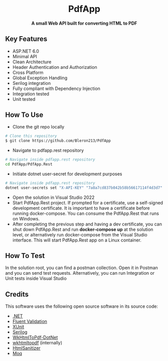
<h1 align="center">
  <br>
  <br>
    PdfApp
  <br>
</h1>

<h4 align="center"> A small Web API built for converting HTML to PDF</h4>

<p align="center">

## Key Features

* ASP.NET 6.0 
* Minimal API
* Clean Architecture
* Header Authentication and Authorization
* Cross Platform
* Global Exception Handling
* Serilog integration
* Fully compliant with Dependency Injection
* Integration tested
* Unit tested

## How To Use

* Clone the git repo locally

```bash
# Clone this repository
$ git clone https://github.com/Bleron213/PdfApp
```

* Navigate to pdfapp.rest repository

```bash
# Navigate inside pdfapp.rest repository
cd PdfApp/PdfApp.Rest
```

* Initiate dotnet user-secret for development purposes

```bash
# Navigate inside pdfapp.rest repository
dotnet user-secrets set "X-API-KEY" "7a8a7cd837b042b58b56617114f4d3d7"
```

* Open the solution in Visual Studio 2022
* Start PdfApp.Rest project. If prompted for a certificate, use a self-signed development certificate. It is important to have a certificate before running docker-compose. You can consume the PdfApp.Rest that runs on Windows.
* After completing the previous step and having a dev certificate, you can shut down PdfApp.Rest and run <b>docker-compose up</b> at the solution level, or alternatively run docker-compose from the Visual Studio interface. This will start PdfApp.Rest app on a Linux container.

## How To Test

In the solution root, you can find a postman collection. Open it in Postman and you can send test requests.
Alternatively, you can run Integration or Unit tests inside Visual Studio
  
## Credits

This software uses the following open source software in its source code:

- [.NET](https://github.com/dotnet)
- [Fluent Validation](https://github.com/FluentValidation/FluentValidation)
- [XUnit](https://github.com/xunit/xunit)
- [Serilog](https://github.com/serilog/serilog)
- [WkHtmlToPdf-DotNet](https://github.com/HakanL/WkHtmlToPdf-DotNet)
- [wkhtmltopdf](https://wkhtmltopdf.org/) (internally)
- [HtmlSanitizer](https://github.com/mganss/HtmlSanitizer)
- [Moq](https://github.com/moq/moq)
